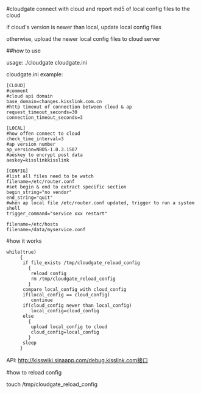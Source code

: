 #cloudgate
connect with cloud and report md5 of local config files to the cloud

if cloud's version is newer than local, update local config files

otherwise, upload the newer local config files to cloud server

##how to use

usage:
    ./cloudgate cloudgate.ini

cloudgate.ini example:

    [CLOUD]
    #comment
    #cloud api domain
    base_domain=changes.kisslink.com.cn
    #http timeout of connection between cloud & ap
    request_timeout_seconds=30
    connection_timeout_seconds=3

    [LOCAL]
    #how offen connect to cloud
    check_time_interval=3
    #ap version number
    ap_version=NBOS-1.0.3.1507
    #aeskey to encrypt post data
    aeskey=kisslinkkisslink

    [CONFIG]
    #list all files need to be watch
    filename=/etc/router.conf
    #set begin & end to extract specific section
    begin_string="no vendor"
    end_string="quit"
    #when ap local file /etc/router.conf updated, trigger to run a system shell
    trigger_command="service xxx restart"

    filename=/etc/hosts
    filename=/data/myservice.conf

#how it works

    while(true)
         {
          if file_exists /tmp/cloudgate_reload_config
            {
             reload config
             rm /tmp/cloudgate_reload_config
            } 
          compare local_config with cloud_config
          if(local_config == cloud_config)
             continue
          if(cloud_config newer than local_config)
             local_config=cloud_config
          else
            {
             upload local_config to cloud
             cloud_config=local_config
            }
          sleep
         }
         
API: http://kisswiki.sinaapp.com/debug.kisslink.com接口

#how to reload config

touch /tmp/cloudgate_reload_config
